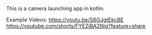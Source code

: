 This is a camera launching app in kotlin.

Example Videos: 
https://youtu.be/S6GJgtEkcBE
https://youtube.com/shorts/FYE2iBA2Nig?feature=share 
